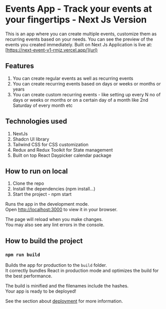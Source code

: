 # Events App - Track your events at your fingertips - Next Js Version

This is an app where you can create multiple events, customize them as recurring events based on your needs. You can see the preview of the events you created immediately. Built on Next Js
Application is live at: [https://next-event-v1-rmjz.vercel.app/](url)

## Features

1. You can create regular events as well as recurring events
2. You can create recurring events based on days or weeks or months or years
3. You can create custom recurring events - like setting up every N no of days or weeks or months or on a certain day of a month like 2nd Saturday of every month etc

## Technologies used

1. NextJs
2. Shadcn UI library
3. Tailwind CSS for CSS customization
4. Redux and Redux Toolkit for State management
5. Built on top React Daypicker calendar package

## How to run on local

1. Clone the repo
2. Install the dependencies (npm install...)
3. Start the project - npm start

Runs the app in the development mode.\
Open [http://localhost:3000](http://localhost:3000) to view it in your browser.

The page will reload when you make changes.\
You may also see any lint errors in the console.

## How to build the project

### `npm run build`

Builds the app for production to the `build` folder.\
It correctly bundles React in production mode and optimizes the build for the best performance.

The build is minified and the filenames include the hashes.\
Your app is ready to be deployed!

See the section about [deployment](https://facebook.github.io/create-react-app/docs/deployment) for more information.

